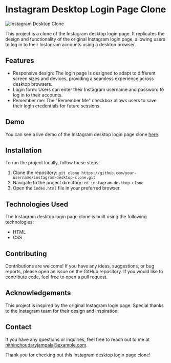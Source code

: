 # Instagram Desktop Login Page Clone

![Instagram Desktop Clone](https://th.bing.com/th/id/OIP.dRHXQZn68C9Ci9gsa3VjPQHaHZ?pid=ImgDet&rs=1)

This project is a clone of the Instagram desktop login page. It replicates the design and functionality of the original Instagram login page, allowing users to log in to their Instagram accounts using a desktop browser.

## Features
- Responsive design: The login page is designed to adapt to different screen sizes and devices, providing a seamless experience across desktop browsers.
- Login form: Users can enter their Instagram username and password to log in to their accounts.
- Remember me: The "Remember Me" checkbox allows users to save their login credentials for future sessions.

## Demo
You can see a live demo of the Instagram desktop login page clone [here](https://nithinsaichoudary.github.io/Instagram_clone/).

## Installation
To run the project locally, follow these steps:

1. Clone the repository: `git clone https://github.com/your-username/instagram-desktop-clone.git`
2. Navigate to the project directory: `cd instagram-desktop-clone`
3. Open the `index.html` file in your preferred browser.

## Technologies Used
The Instagram desktop login page clone is built using the following technologies:

- HTML
- CSS

## Contributing
Contributions are welcome! If you have any ideas, suggestions, or bug reports, please open an issue on the GitHub repository. If you would like to contribute code, feel free to open a pull request.

## Acknowledgements
This project is inspired by the original Instagram login page. Special thanks to the Instagram team for their design and inspiration.

## Contact
If you have any questions or inquiries, feel free to reach out to me at [nithinchoudaryjampala@example.com](mailto:nithinchoudaryjampala@example.com).

Thank you for checking out this Instagram desktop login page clone!
